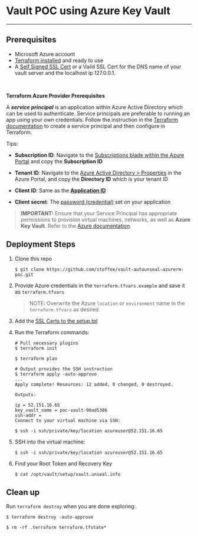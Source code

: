 # Vault POC using Azure Key Vault

---

## Prerequisites

- Microsoft Azure account
- [Terraform installed](https://www.terraform.io/downloads.html) and ready to use
- A [Self Signed SSL Cert](https://github.com/hashicorp/terraform-azurerm-vault/tree/master/modules/private-tls-cert) or a Vaild SSL Cert for the DNS name of your vault server and the localhost ip 127.0.0.1.

<br>

**Terraform Azure Provider Prerequisites**

A ***service principal*** is an application within Azure Active Directory which
can be used to authenticate. Service principals are preferable to running an app
using your own credentials. Follow the instruction in the [Terraform
documentation](https://www.terraform.io/docs/providers/azurerm/auth/service_principal_client_certificate.html)
to create a service principal and then configure in Terraform.

Tips:

- **Subscription ID**: Navigate to the [Subscriptions blade within the Azure
 Portal](https://portal.azure.com/#blade/Microsoft_Azure_Billing/SubscriptionsBlade)
 and copy the **Subscription ID**  

- **Tenant ID**: Navigate to the [Azure Active Directory >
 Properties](https://portal.azure.com/#blade/Microsoft_AAD_IAM/ActiveDirectoryMenuBlade/Properties)
 in the Azure Portal, and copy the **Directory ID** which is your tenant ID  

- **Client ID**: Same as the [**Application
 ID**](https://portal.azure.com/#blade/Microsoft_AAD_IAM/ApplicationsListBlade)

- **Client secret**: The [password
 (credential)](https://portal.azure.com/#blade/Microsoft_AAD_IAM/ApplicationsListBlade)
 set on your application

> **IMPORTANT:** Ensure that your Service Principal has appropriate permissions to provision virtual machines, networks, as well as **Azure Key Vault**. Refer to the [Azure documentation](https://docs.microsoft.com/en-us/azure/role-based-access-control/role-assignments-portal).

## Deployment Steps

1. Clone this repo
   ```shell
   $ git clone https://github.com/stoffee/vault-autounseal-azurerm-poc.git
   ```

1. Provide Azure credentials in the `terraform.tfvars.example` and save it as `terraform.tfvars`

    > NOTE: Overwrite the Azure `location` or `environment` name in the `terraform.tfvars` as desired.

1. Add the [SSL Certs to the setup.tpl](https://github.com/stoffee/vault-autounseal-azurerm-poc/blob/master/setup.tpl#L59)

1. Run the Terraform commands:

    ```shell
    # Pull necessary plugins
    $ terraform init

    $ terraform plan

    # Output provides the SSH instruction
    $ terraform apply -auto-approve
    ...
    Apply complete! Resources: 12 added, 0 changed, 0 destroyed.

    Outputs:

    ip = 52.151.16.65
    key_vault_name = poc-vault-90ad5386
    ssh-addr =
    Connect to your virtual machine via SSH:

    $ ssh -i ssh/private/key/location azureuser@52.151.16.65
    ```

1. SSH into the virtual machine:

    ```shell
    $ ssh -i ssh/private/key/location azureuser@52.151.16.65
    ```

1. Find your Root Token and Recovery Key

    ```shell
    $ cat /opt/vault/setup/vault.unseal.info
    ```


## Clean up

Run `terraform destroy` when you are done exploring:

```shell
$ terraform destroy -auto-approve

$ rm -rf .terraform terraform.tfstate*
```
